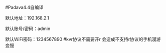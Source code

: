 #Padava4.4自编译

 
默认地址：192.168.2.1
 
默认账号/密码：admin
 
默认WiFi密码：1234567890
#kvr协议不需要开r 会造成不支持r协议的手机漫游变慢
